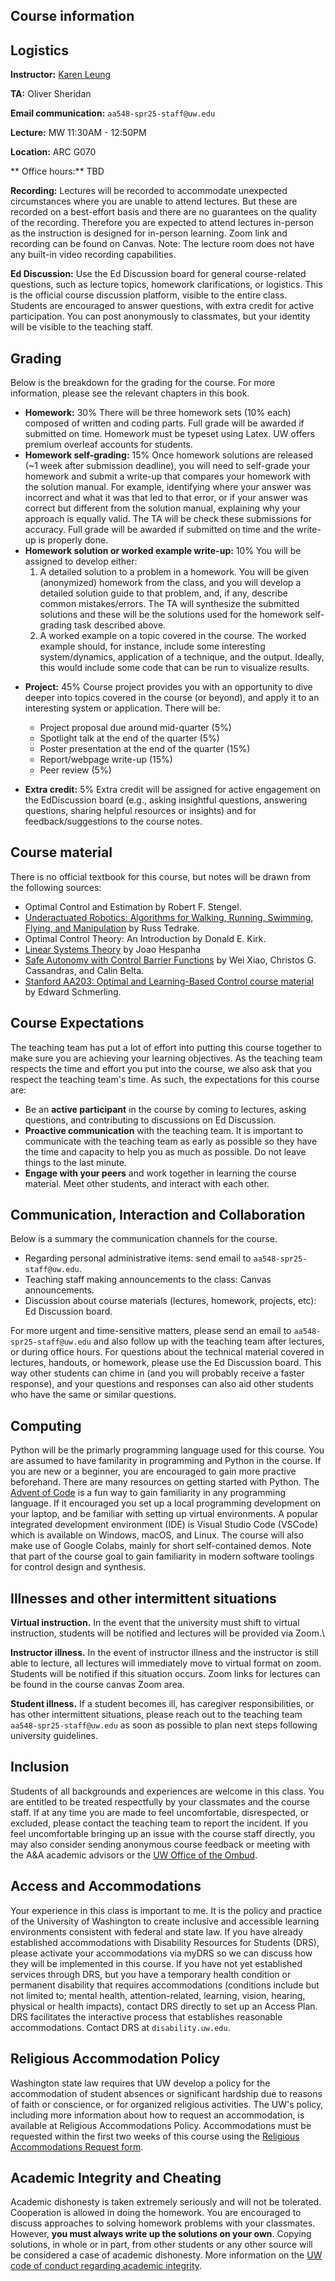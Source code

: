 ## Course information

## Logistics

**Instructor:** [Karen Leung](https://faculty.washington.edu/kymleung/)

**TA:** Oliver Sheridan

**Email communication:** `aa548-spr25-staff@uw.edu`

**Lecture:** MW 11:30AM - 12:50PM

**Location:** ARC G070

** Office hours:** TBD

**Recording:** Lectures will be recorded to accommodate unexpected circumstances where you are unable to attend lectures. But these are recorded on a best-effort basis and there are no guarantees on the quality of the recording. Therefore you are expected to attend lectures in-person as the instruction is designed for in-person learning. Zoom link and recording can be found on Canvas. Note: The lecture room does not have any built-in video recording capabilities.

**Ed Discussion:** Use the Ed Discussion board for general course-related questions, such as lecture topics, homework clarifications, or logistics. This is the official course discussion platform, visible to the entire class. Students are encouraged to answer questions, with extra credit for active participation. You can post anonymously to classmates, but your identity will be visible to the teaching staff.

## Grading

Below is the breakdown for the grading for the course. For more information, please see the relevant chapters in this book.

- **Homework:** 30% There will be three homework sets (10% each) composed of written and coding parts. Full grade will be awarded if submitted on time. Homework must be typeset using Latex. UW offers premium overleaf accounts for students.
- **Homework self-grading:** 15\% Once homework solutions are released (~1 week after submission deadline), you will need to self-grade your homework and submit a write-up that compares your homework with the solution manual. For example, identifying where your answer was incorrect and what it was that led to that error, or if your answer was correct but different from the solution manual, explaining why your approach is equally valid. The TA will be check these submissions for accuracy. Full grade will be awarded if submitted on time and the write-up is properly done.
- **Homework solution or worked example write-up:** 10% You will be assigned to develop either:
    1. A detailed solution to a problem in a homework. You will be given (anonymized) homework from the class, and you will develop a detailed solution guide to that problem, and, if any, describe common mistakes/errors. The TA will synthesize the submitted solutions and these will be the solutions used for the homework self-grading task described above.
    2. A worked example on a topic covered in the course. The worked example should, for instance, include some interesting system/dynamics, application of a technique, and the output. Ideally, this would include some code that can be run to visualize results.
<!--
Perform peer grading and write up a detailed solution (in Latex) for an assigned problem.
- **Bite-size notes:** 15% Develop a bite-size notes on a selected topic related to course material. The plan is to share these notes with the rest of the class to help each other learn so that you can look back on these notes in the future, and refresh your knowledge on that topic in less than 15 minutes. You will be expected to use Github.
    - Initial draft of notes (9%)
    - Review notes of other student (3%)
    - Incorporate feedback from review (3%). -->
- **Project:** 45% Course project provides you with an opportunity to dive deeper into topics covered in the course (or beyond), and apply it to an interesting system or application. There will be:
    - Project proposal  due around mid-quarter (5\%)
    - Spotlight talk at the end of the quarter (5\%)
    - Poster presentation at the end of the quarter (15\%)
    - Report/webpage write-up (15\%)
    - Peer review (5\%)

- **Extra credit:** 5% Extra credit will be assigned for active engagement on the EdDiscussion board (e.g., asking insightful questions, answering questions, sharing helpful resources or insights) and for feedback/suggestions to the course notes.

## Course material

There is no official textbook for this course, but notes will be drawn from the following sources:

- Optimal Control and Estimation by Robert F. Stengel.
- [Underactuated Robotics: Algorithms for Walking, Running, Swimming, Flying, and Manipulation](https://underactuated.csail.mit.edu/) by Russ Tedrake.
- Optimal Control Theory: An Introduction by Donald E. Kirk.
- [Linear Systems Theory](https://web.ece.ucsb.edu/~hespanha/linearsystems/) by Joao Hespanha
- [Safe Autonomy with Control Barrier Functions](https://link.springer.com/book/10.1007/978-3-031-27576-0) by Wei Xiao, Christos G. Cassandras, and Calin Belta.
- [Stanford AA203: Optimal and Learning-Based Control course material](https://stanfordasl.github.io/aa203/sp2122/) by Edward Schmerling.




## Course Expectations
The teaching team has put a lot of effort into putting this course together to make sure you are achieving your learning objectives. As the teaching team respects the time and effort you put into the course, we also ask that you respect the teaching team's time. As such, the expectations for this course are:

- Be an **active participant** in the course by coming to lectures, asking questions, and contributing to discussions on Ed Discussion.
- **Proactive communication** with the teaching team. It is important to communicate with the teaching team as early as possible so they have the time and capacity to help you as much as possible. Do not leave things to the last minute.
- **Engage with your peers** and work together in learning the course material. Meet other students, and interact with each other.



## Communication, Interaction and Collaboration
Below is a summary the communication channels for the course.
- Regarding personal administrative items: send email to `aa548-spr25-staff@uw.edu`.
- Teaching staff making announcements to the class: Canvas announcements.
- Discussion about course materials (lectures, homework, projects, etc): Ed Discussion board.


For more urgent and time-sensitive matters, please send an email to `aa548-spr25-staff@uw.edu` and also follow up with the teaching team after lectures, or during office hours.
For questions about the technical material covered in lectures, handouts, or homework, please use the Ed Discussion board. This way other students can chime in (and you will probably receive a faster response), and your questions and responses can also aid other students who have the same or similar questions.

## Computing
Python will be the primarly programming language used for this course. You are assumed to have familarity in programming and Python in the course. If you are new or a beginner, you are encouraged to gain more practive beforehand. There are many resources on getting started with Python. The [Advent of Code](https://adventofcode.com/) is a fun way to gain familiarity in any programming language.
If it encouraged you set up a local programming development on your laptop, and be familiar with setting up virtual environments. A popular integrated development environment (IDE) is Visual Studio Code (VSCode) which is available on Windows, macOS, and Linux.
The course will also make use of Google Colabs, mainly for short self-contained demos.
Note that part of the course goal to gain familiarity in modern software toolings for control design and synthesis.


## Illnesses and other intermittent situations
**Virtual instruction.** In the event that the university must shift to virtual instruction, students will be notified and lectures will be provided via Zoom.\\

**Instructor illness.**  In the event of instructor illness and the instructor is still able to lecture, all lectures will immediately move to virtual format on zoom.  Students will be notified if this situation occurs.  Zoom links for lectures can be found in the course canvas Zoom area.

**Student illness.** If a student becomes ill, has caregiver responsibilities, or has other intermittent situations, please reach out to the teaching team `aa548-spr25-staff@uw.edu` as soon as possible to plan next steps following university guidelines.

## Inclusion
Students of all backgrounds and experiences are welcome in this class. You are entitled to be treated respectfully by your classmates and the course staff.
If at any time you are made to feel uncomfortable, disrespected, or excluded, please contact the teaching team to report the incident. If you feel uncomfortable bringing up an issue with the course staff directly, you may also consider sending anonymous course feedback or meeting with the A&A academic advisors or the [UW Office of the Ombud](https://www.washington.edu/ombud/).

## Access and Accommodations
Your experience in this class is important to me.
It is the policy and practice of the University of Washington to create inclusive and accessible learning environments consistent with federal and state law.
If you have already established accommodations with Disability Resources for Students (DRS), please activate your accommodations via myDRS so we can discuss how they will be implemented in this course.
If you have not yet established services through DRS, but you have a temporary health condition or permanent disability that requires accommodations (conditions include but not limited to; mental health, attention-related, learning, vision, hearing, physical or health impacts), contact DRS directly to set up an Access Plan. DRS facilitates the interactive process that establishes reasonable accommodations. Contact DRS at `disability.uw.edu`.

## Religious Accommodation Policy
Washington state law requires that UW develop a policy for the accommodation of student absences or significant hardship due to reasons of faith or conscience, or for organized religious activities. The UW's policy, including more information about how to request an accommodation, is available at Religious Accommodations Policy. Accommodations must be requested within the first two weeks of this course using the [Religious Accommodations Request form](https://registrar.washington.edu/staffandfaculty/religious-accommodations-policy/).

## Academic Integrity and Cheating
Academic dishonesty is taken extremely seriously and will not be tolerated.
Cooperation is allowed in doing the homework. You are encouraged to discuss approaches to solving homework problems with your classmates. However, **you must always write up the solutions on your own**. Copying solutions, in whole or in part, from other students or any other source will be considered a case of academic dishonesty.
More information on the [UW code of conduct regarding academic integrity](https://www.washington.edu/cssc/for-students/student-code-of-conduct/).
